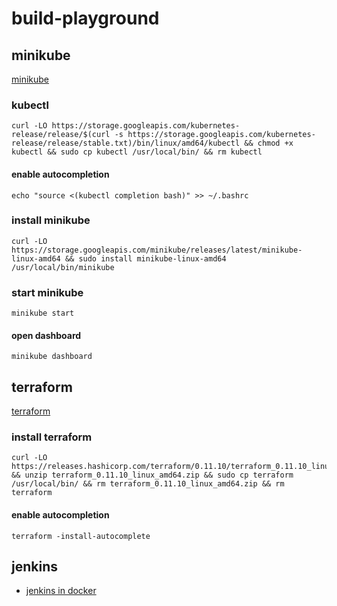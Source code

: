# build-playground
## minikube
[minikube](https://github.com/kubernetes/minikube)
### kubectl
```
curl -LO https://storage.googleapis.com/kubernetes-release/release/$(curl -s https://storage.googleapis.com/kubernetes-release/release/stable.txt)/bin/linux/amd64/kubectl && chmod +x kubectl && sudo cp kubectl /usr/local/bin/ && rm kubectl
```
#### enable autocompletion
```
echo "source <(kubectl completion bash)" >> ~/.bashrc
```
### install minikube
```
curl -LO https://storage.googleapis.com/minikube/releases/latest/minikube-linux-amd64 && sudo install minikube-linux-amd64 /usr/local/bin/minikube
```
### start minikube
```
minikube start
```
#### open dashboard
```
minikube dashboard
```
## terraform
[terraform](https://www.terraform.io/intro/getting-started/install.html)

### install terraform
```
curl -LO https://releases.hashicorp.com/terraform/0.11.10/terraform_0.11.10_linux_amd64.zip && unzip terraform_0.11.10_linux_amd64.zip && sudo cp terraform /usr/local/bin/ && rm terraform_0.11.10_linux_amd64.zip && rm terraform
```
#### enable autocompletion
```
terraform -install-autocomplete
```
## jenkins
* [jenkins in docker](https://github.com/jenkinsci/docker)
